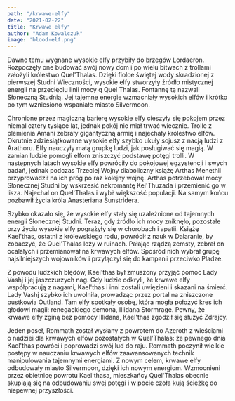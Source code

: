```yaml
---
path: "/krwawe-elfy"
date: "2021-02-22"
title: "Krwawe elfy"
author: "Adam Kowalczuk"
image: 'blood-elf.png'
---
```

Dawno temu wygnane wysokie elfy przybiły do brzegów Lordaeron. Rozpoczęły one budować swój nowy dom i po wielu bitwach z trollami założyli królestwo Quel'Thalas. Dzięki fiolce świętej wody skradzionej z pierwszej Studni Wieczności, wysokie elfy stworzyły źródło mistycznej energii na przecięciu linii mocy q Quel Thalas. Fontannę tą nazwali Słoneczną Studnią. Jej tajemne energie wzmacniały wysokich elfów i krótko po tym wzniesiono wspaniałe miasto Silvermoon.

Chronione przez magiczną barierę wysokie elfy cieszyły się pokojem przez niemal cztery tysiące lat, jednak pokój nie miał trwać wiecznie. Trolle z plemienia Amani zebrały gigantyczną armię i najechały królestwo elfów. Okrutnie zdziesiątkowane wysokie elfy szybko ukuły sojusz z nacją ludzi z Arathoru. Elfy nauczyły małą grupkę ludzi, jak posługiwać się magią. W zamian ludzie pomogli elfom zniszczyć podstawę potęgi trolli. W następnych latach wysokie elfy powróciły do pokojowej egzystencji i swych badań, jednak podczas Trzeciej Wojny diaboliczny książę Arthas Menethil przyprowadził na ich próg po raz kolejny wojnę. Arthas potrzebował mocy Słonecznej Studni by wskrzesić nekromantę Kel'Thuzada i przemienić go w lisza. Najechał on Quel'Thalas i wybił większość populacji. Na samym końcu pozbawił życia króla Anasteriana Sunstridera.

Szybko okazało się, że wysokie elfy stały się uzależnione od tajemnych energii Słonecznej Studni. Teraz, gdy źródło ich mocy zniknęło, pozostałe przy życiu wysokie elfy pogrążyły się w chorobach i apatii. Książę Kael'thas, ostatni z królewskiego rodu, powrócił z nauk w Dalaranie, by zobaczyć, że Quel'Thalas leży w ruinach. Pałając rządzą zemsty, zebrał on ocalałych i przemianował na krwawych elfów. Spośród nich wybrał grupę najsilniejszych wojowników i przyłączył się do kampanii przeciwko Pladze.

Z powodu ludzkich błędów, Kael'thas był zmuszony przyjąć pomoc Lady Vashj i jej jaszczurzych nag. Gdy ludzie odkryli, że krwawe elfy współpracują z nagami, Kael'thas i inni zostali uwięzieni i skazani na śmierć. Lady Vashj szybko ich uwolniła, prowadząc przez portal na zniszczone pustkowia Outland. Tam elfy spotkały osobę, która mogła położyć kres ich głodowi magii: renegackiego demona, Illidana Stormrage. Pewny, że krwawe elfy zginą bez pomocy Illidana, Kael'thas zgodził się służyć Zdrajcy.

Jeden poseł, Rommath został wysłany z powrotem do Azeroth z wieściami o nadziei dla krwawych elfów pozostałych w Quel'Thalas: że pewnego dnia Kael'thas powróci i poprowadzi swój lud do raju. Rommath poczynił wielkie postępy w nauczaniu krwawych elfów zaawansowanych technik manipulowania tajemnymi energiami. Z nowym celem, krwawe elfy odbudowały miasto Silvermoon, dzięki ich nowym energiom. Wzmocnieni przez obietnicę powrotu Kael'thasa, mieszkańcy Quel'Thalas obecnie skupiają się na odbudowaniu swej potęgi i w pocie czoła kują ścieżkę do niepewnej przyszłości.

